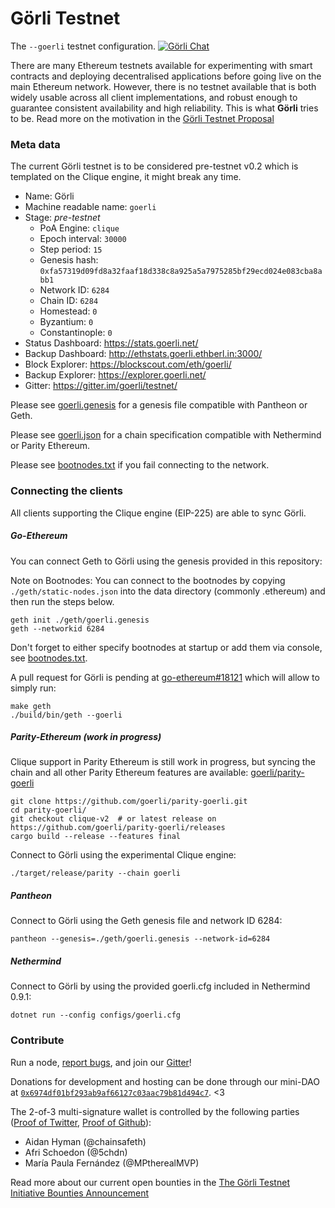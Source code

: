 # Görli Testnet
The `--goerli` testnet configuration. [![Görli Chat](https://badges.gitter.im/gitterHQ/gitter.png)](https://gitter.im/goerli/testnet)

There are many Ethereum testnets available for experimenting with smart contracts and deploying decentralised applications before going live on the main Ethereum network. However, there is no testnet available that is both widely usable across all client implementations, and robust enough to guarantee consistent availability and high reliability. This is what **Görli** tries to be. Read more on the motivation in the [Görli Testnet Proposal](https://dev.to/5chdn/the-grli-testnet-proposal---a-call-for-participation-58pf)

### Meta data

The current Görli testnet is to be considered pre-testnet v0.2 which is templated on the Clique engine, it might break any time.

- Name: Görli
- Machine readable name: `goerli`
- Stage: _pre-testnet_
  - PoA Engine: `clique`
  - Epoch interval: `30000`
  - Step period: `15`
  - Genesis hash: `0xfa57319d09fd8a32faaf18d338c8a925a5a7975285bf29ecd024e083cba8abb1`
  - Network ID: `6284`
  - Chain ID: `6284`
  - Homestead: `0`
  - Byzantium: `0`
  - Constantinople: `0`
- Status Dashboard: https://stats.goerli.net/
- Backup Dashboard: http://ethstats.goerli.ethberl.in:3000/
- Block Explorer: https://blockscout.com/eth/goerli/
- Backup Explorer: https://explorer.goerli.net/
- Gitter: https://gitter.im/goerli/testnet/

Please see [goerli.genesis](geth/goerli.genesis) for a genesis file compatible with Pantheon or Geth.

Please see [goerli.json](parity/goerli.json) for a chain specification compatible with Nethermind or Parity Ethereum.

Please see [bootnodes.txt](bootnodes.txt) if you fail connecting to the network.

### Connecting the clients

All clients supporting the Clique engine (EIP-225) are able to sync Görli.

##### Go-Ethereum

You can connect Geth to Görli using the genesis provided in this repository:

Note on Bootnodes:
You can connect to the bootnodes by copying `./geth/static-nodes.json` into the data directory (commonly .ethereum) and then run the steps below.

```
geth init ./geth/goerli.genesis
geth --networkid 6284
```

Don't forget to either specify bootnodes at startup or add them via console, see [bootnodes.txt](bootnodes.txt).

A pull request for Görli is pending at [go-ethereum#18121](https://github.com/ethereum/go-ethereum/pull/18121) which will allow to simply run:

```
make geth
./build/bin/geth --goerli
```

##### Parity-Ethereum (work in progress)

Clique support in Parity Ethereum is still work in progress, but syncing the chain and all other Parity Ethereum features are available: [goerli/parity-goerli](https://github.com/goerli/parity-goerli)

```
git clone https://github.com/goerli/parity-goerli.git
cd parity-goerli/
git checkout clique-v2  # or latest release on https://github.com/goerli/parity-goerli/releases
cargo build --release --features final
```

Connect to Görli using the experimental Clique engine:

```
./target/release/parity --chain goerli
```

##### Pantheon

Connect to Görli using the Geth genesis file and network ID 6284:

```
pantheon --genesis=./geth/goerli.genesis --network-id=6284
```

##### Nethermind

Connect to Görli by using the provided goerli.cfg included in Nethermind 0.9.1:

```
dotnet run --config configs/goerli.cfg
```

### Contribute

Run a node, [report bugs](https://github.com/goerli/testnet/issues), and join our [Gitter](https://gitter.im/goerli/testnet)!

Donations for development and hosting can be done through our mini-DAO at [`0x6974df01bf293ab9af66127c03aac79b81d494c7`](https://etherscan.io/address/0x6974df01bf293ab9af66127c03aac79b81d494c7). <3

The 2-of-3 multi-signature wallet is controlled by the following parties ([Proof of Twitter](https://twitter.com/5chdn/status/1063851317028954112), [Proof of Github](https://github.com/goerli/pm/blob/master/FINANCE.md)):

- Aidan Hyman (@chainsafeth)
- Afri Schoedon (@5chdn)
- María Paula Fernández (@MPtherealMVP)

Read more about our current open bounties in the [The Görli Testnet Initiative Bounties Announcement](https://dev.to/5chdn/the-grli-testnet-initiative-bounties-announcement-3gp)

